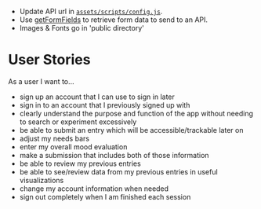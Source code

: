 * Update API url in [`assets/scripts/config.js`](assets/scripts/config.js).
* Use [getFormFields](get-form-fields.md) to retrieve form data to send to an API.
* Images & Fonts go in 'public directory'

# User Stories
As a user I want to...
- sign up an account that I can use to sign in later
- sign in to an account that I previously signed up with
- clearly understand the purpose and function of the app without needing to search or experiment excessively
- be able to submit an entry which will be accessible/trackable later on
- adjust my needs bars
- enter my overall mood evaluation
- make a submission that includes both of those information
- be able to review my previous entries
- be able to see/review data from my previous entries in useful visualizations
- change my account information when needed
- sign out completely when I am finished each session
